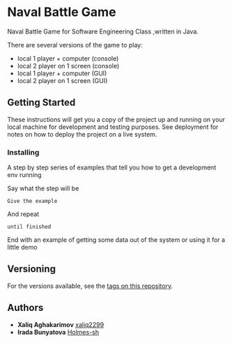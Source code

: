 # Naval Battle Game

Naval Battle Game for Software Engineering Class ,written in Java.

There are several versions of the game to play:
-  local 1 player + computer   (console)
-  local 2 player on 1 screen  (console)
-  local 1 player + computer   (GUI)
-  local 2 player on 1 screen  (GUI)

## Getting Started

These instructions will get you a copy of the project up and running on your local machine for development and testing purposes. See deployment for notes on how to deploy the project on a live system.


### Installing

A step by step series of examples that tell you how to get a development env running

Say what the step will be

```
Give the example
```

And repeat

```
until finished
```

End with an example of getting some data out of the system or using it for a little demo



## Versioning

For the versions available, see the [tags on this repository](https://github.com/Holmes-sh/NavalBattle/releases). 

## Authors
* **Xaliq Aghakarimov**  [xaliq2299](https://github.com/xaliq2299)
* **Irada Bunyatova**    [Holmes-sh](https://github.com/Holmes-sh)



